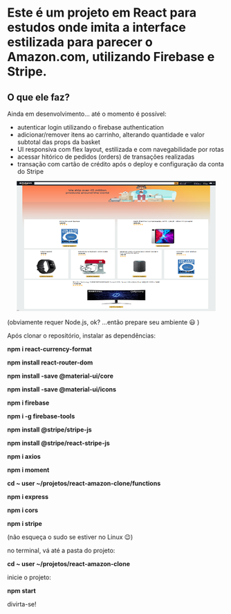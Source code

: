# Este é um projeto em React para estudos onde imita a interface estilizada para parecer o Amazon.com, utilizando Firebase e Stripe.

## O que ele faz?
Ainda em desenvolvimento... até o momento é possível:
- autenticar login utilizando o firebase authentication
- adicionar/remover itens ao carrinho, alterando quantidade e valor subtotal das props da basket
- UI responsiva com flex layout, estilizada e com navegabilidade por rotas
- acessar hitórico de pedidos (orders) de transações realizadas
- transação com cartão de crédito após o deploy e configuração da conta do Stripe

<p align="center">
  <img width="460" height="300" src="Screenshot_React Amazon Clone.png">
</p>

(obviamente requer Node.js, ok? ...então prepare seu ambiente 😃 )

Após clonar o repositório, instalar as dependências:

**npm i react-currency-format**

**npm install react-router-dom**

**npm install -save @material-ui/core**

**npm install -save @material-ui/icons**

**npm i firebase**

**npm i -g firebase-tools**

**npm install @stripe/stripe-js**

**npm install @stripe/react-stripe-js**

**npm i axios**

**npm i moment**

**cd ~ user ~/projetos/react-amazon-clone/functions**

**npm i express**

**npm i cors**

**npm i stripe**

(não esqueça o sudo se estiver no Linux 😉)

no terminal, vá até a pasta do projeto:

**cd ~ user ~/projetos/react-amazon-clone**

inicie o projeto:

**npm start**

divirta-se!
